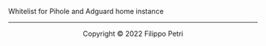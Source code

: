 Whitelist for Pihole and Adguard home instance
___

<p align="center">
  Copyright &copy; 2022 Filippo Petri
</p>
